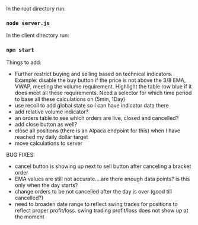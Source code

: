 In the root directory run:

### `node server.js`

In the client directory run:

### `npm start`

Things to add:

- Further restrict buying and selling based on technical indicators. Example: disable the buy button if the price is not above the 3/8 EMA, VWAP, meeting the volume requirement. Highlight the table row blue if it does meet all these requirements. Need a selector for which time period to base all these calculations on (5min, 1Day)
- use recoil to add global state so I can have indicator data there
- add relative volume indicator?
- an orders table to see which orders are live, closed and cancelled?
- add close button as well?
- close all positions (there is an Alpaca endpoint for this) when I have reached my daily dollar target
- move calculations to server

BUG FIXES:

- cancel button is showing up next to sell button after canceling a bracket order
- EMA values are still not accurate....are there enough data points? is this only when the day starts?
- change orders to be not cancelled after the day is over (good till cancelled?)
- need to broaden date range to reflect swing trades for positions to reflect proper profit/loss. swing trading profit/loss does not show up at the moment
